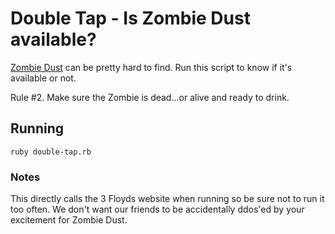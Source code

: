 # Double Tap - Is Zombie Dust available?

[Zombie Dust](http://www.3floyds.com/beer/zombie-dust/) can be pretty hard to find. Run this script to know if it's available or not.

Rule #2. Make sure the Zombie is dead...or alive and ready to drink.

## Running

`ruby double-tap.rb`

### Notes

This directly calls the 3 Floyds website when running so be sure not to run it too often. We don't want our friends to be accidentally ddos'ed by your excitement for Zombie Dust.
